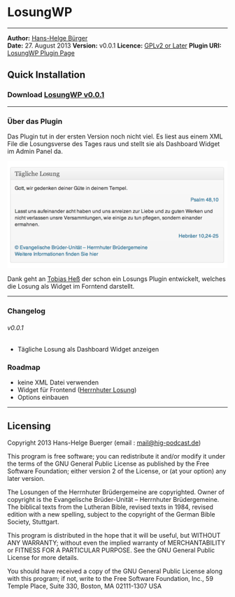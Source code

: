# LosungWP
* * * 

**Author:** [Hans-Helge B&uuml;rger](http://hanshelgebuerger.de "Hans-Helge Bürger - Webpage")  
**Date:** 27. August 2013
**Version:** v0.0.1
**Licence:** [GPLv2 or Later](http://www.gnu.org/licenses/gpl-2.0.html "GPLv2 or Later")
**Plugin URI:** [LosungWP Plugin Page](http://blog.hanshelgebuerger.de/losungwp "LosungWP - Plugin Page")

## Quick Installation
### Download [LosungWP v0.0.1](https://github.com/obstschale/LosungWP/archive/v0.0.1.zip)

---
### Über das Plugin

Das Plugin tut in der ersten Version noch nicht viel. Es liest aus einem XML File die Losungsverse des Tages raus und stellt sie als Dashboard Widget im Admin Panel da.

![Losung als Dashboard Widget](img/screenshot.png)

Dank geht an [Tobias Heß](https://github.com/hesstobi) der schon ein Losungs Plugin entwickelt, welches die Losung als Widget im Forntend darstellt.

---
### Changelog

###### v0.0.1
* Tägliche Losung als Dashboard Widget anzeigen

### Roadmap
* keine XML Datei verwenden
* Widget für Frontend ([Herrnhuter Losung](https://github.com/hesstobi/herrnhuter-losung-widget))
* Options einbauen

---
## Licensing

Copyright 2013 Hans-Helge Buerger  (email : mail@hig-podcast.de)

This program is free software; you can redistribute it and/or modify
it under the terms of the GNU General Public License as published by
the Free Software Foundation; either version 2 of the License, or
(at your option) any later version.

The Losungen of the Herrnhuter Brüdergemeine are copyrighted. Owner of
copyright is the Evangelische Brüder-Unität – Herrnhuter Brüdergemeine.
The biblical texts from the Lutheran Bible, revised texts in 1984, revised
edition with a new spelling, subject to the copyright of the German Bible
Society, Stuttgart.

This program is distributed in the hope that it will be useful,
but WITHOUT ANY WARRANTY; without even the implied warranty of
MERCHANTABILITY or FITNESS FOR A PARTICULAR PURPOSE.  See the
GNU General Public License for more details.

You should have received a copy of the GNU General Public License
along with this program; if not, write to the Free Software
Foundation, Inc., 59 Temple Place, Suite 330, Boston, MA  02111-1307  USA
